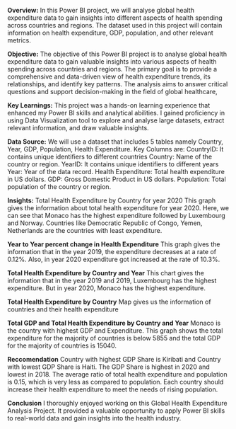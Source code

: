 **Overview:** In this Power BI project, we will analyse global health expenditure data to gain insights into different aspects of health spending across countries and regions. The dataset used in this project will contain information on health expenditure, GDP, population, and other relevant metrics.

**Objective:** The objective of this Power BI project is to analyse global health expenditure data to gain valuable insights into various aspects of health spending across countries and regions. The primary goal is to provide a comprehensive and data-driven view of health expenditure trends, its relationships, and identify key patterns. The analysis aims to answer critical questions and support decision-making in the field of global healthcare,

**Key Learnings:** This project was a hands-on learning experience that enhanced my Power BI skills and analytical abilities. I gained proficiency in using Data Visualization tool to explore and analyse large datasets, extract relevant information, and draw valuable insights.

**Data Source:** We will use a dataset that includes 5 tables namely Country, Year, GDP, Population, Health Expenditure. Key Columns are: CountryID: It contains unique identifiers to different countries Country: Name of the country or region. YearID: It contains unique identifiers to different years Year: Year of the data record. Health Expenditure: Total health expenditure in US dollars. GDP: Gross Domestic Product in US dollars. Population: Total population of the country or region.

**Insights:** Total Health Expenditure by Country for year 2020 This graph gives the information about total health expenditure for year 2020. Here, we can see that Monaco has the highest expenditure followed by Luxembourg and Norway. Countries like Democratic Republic of Congo, Yemen, Netherlands are the countries with least expenditure.

**Year to Year percent change in Health Expenditure** This graph gives the information that in the year 2019, the expenditure decreases at a rate of 0.12%. Also, in year 2020 expenditure got increased at the rate of 10.3%.

**Total Health Expenditure by Country and Year** This chart gives the information that in the year 2019 and 2019, Luxembourg has the highest expenditure. But in year 2020, Monaco has the highest expenditure.

**Total Health Expenditure by Country** Map gives us the information of countries and their health expenditure

**Total GDP and Total Health Expenditure by Country and Year** Monaco is the country with highest GDP and Expenditure. This graph shows the total expenditure for the majority of countries is below 5855 and the total GDP for the majority of countries is 15040.

**Reccomendation** Country with highest GDP Share is Kiribati and Country with lowest GDP Share is Haiti. The GDP Share is highest in 2020 and lowest in 2018. The average ratio of total health expenditure and population is 0.15, which is very less as compared to population. Each country should increase their health expenditure to meet the needs of rising population.

**Conclusion** I thoroughly enjoyed working on this Global Health Expenditure Analysis Project. It provided a valuable opportunity to apply Power BI skills to real-world data and gain insights into the health industry.
